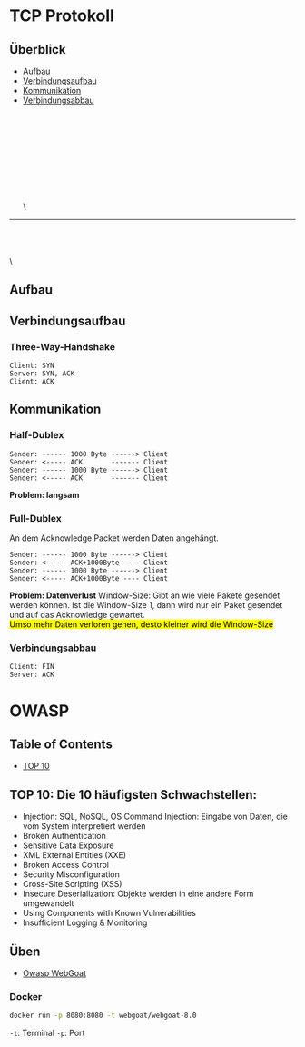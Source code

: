 # TCP Protokoll
## Überblick
- [Aufbau](#aufbau)
- [Verbindungsaufbau](#verbindungsaufbau)
- [Kommunikation](#kommunikation)
- [Verbindungsabbau](#verbindungsabbau)
\
\
\
\
\
\
\
\
\
\
\
\

---
\
\
\
\

## Aufbau

## Verbindungsaufbau
### Three-Way-Handshake
```text
Client: SYN
Server: SYN, ACK
Client: ACK
```

## Kommunikation
### Half-Dublex
```
Sender: ------ 1000 Byte ------> Client
Sender: <----- ACK       ------- Client
Sender: ------ 1000 Byte ------> Client
Sender: <----- ACK       ------- Client
```
**Problem: langsam**

### Full-Dublex
An dem Acknowledge Packet werden Daten angehängt.
```
Sender: ------ 1000 Byte ------> Client
Sender: <----- ACK+1000Byte ---- Client
Sender: ------ 1000 Byte ------> Client
Sender: <----- ACK+1000Byte ---- Client
```
**Problem: Datenverlust**
    Window-Size: Gibt an wie viele Pakete gesendet werden können. Ist die Window-Size 1, dann wird nur ein Paket gesendet und auf das Acknowledge gewartet. <br>
    <mark>Umso mehr Daten verloren gehen, desto kleiner wird die Window-Size</mark>


### Verbindungsabbau
```text
Client: FIN
Server: ACK
```

# OWASP

## Table of Contents
- [TOP 10](#top-10)

## TOP 10: Die 10 häufigsten Schwachstellen:
- Injection: SQL, NoSQL, OS Command Injection: Eingabe von Daten, die vom System interpretiert werden
- Broken Authentication
- Sensitive Data Exposure
- XML External Entities (XXE)
- Broken Access Control
- Security Misconfiguration
- Cross-Site Scripting (XSS)
- Insecure Deserialization: Objekte werden in eine andere Form umgewandelt
- Using Components with Known Vulnerabilities
- Insufficient Logging & Monitoring

## Üben
- [Owasp WebGoat](https://owasp.org/www-project-webgoat/)

### Docker
```bash
docker run -p 8080:8080 -t webgoat/webgoat-8.0
```

`-t`: Terminal
`-p`: Port